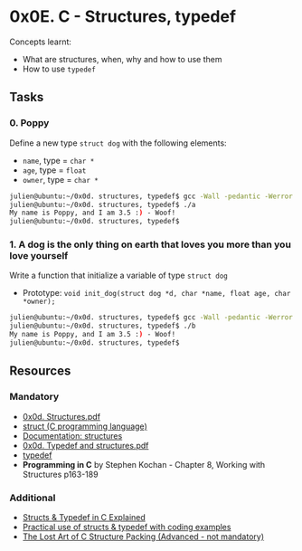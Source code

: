 # 0x0E. C - Structures, typedef
Concepts learnt:
- What are structures, when, why and how to use them
- How to use `typedef`
## Tasks
### 0. Poppy
Define a new type `struct dog` with the following elements:
- `name`, type = `char *`
- `age`, type = `float`
- `owner`, type = `char *`
```bash
julien@ubuntu:~/0x0d. structures, typedef$ gcc -Wall -pedantic -Werror -Wextra -std=gnu89 0-main.c -o a
julien@ubuntu:~/0x0d. structures, typedef$ ./a 
My name is Poppy, and I am 3.5 :) - Woof!
julien@ubuntu:~/0x0d. structures, typedef$ 
```
### 1. A dog is the only thing on earth that loves you more than you love yourself
Write a function that initialize a variable of type `struct dog`
- Prototype: `void init_dog(struct dog *d, char *name, float age, char *owner);`
```bash
julien@ubuntu:~/0x0d. structures, typedef$ gcc -Wall -pedantic -Werror -Wextra -std=gnu89 1-main.c 1-init_dog.c -o b
julien@ubuntu:~/0x0d. structures, typedef$ ./b 
My name is Poppy, and I am 3.5 :) - Woof!
julien@ubuntu:~/0x0d. structures, typedef$
``` 
## Resources
### Mandatory
- [0x0d. Structures.pdf](https://s3.amazonaws.com/alx-intranet.hbtn.io/uploads/misc/2021/1/6eb80c79c99f6125450a0dc11b300d46238d1a5a.pdf?X-Amz-Algorithm=AWS4-HMAC-SHA256&X-Amz-Credential=AKIARDDGGGOUSBVO6H7D%2F20240626%2Fus-east-1%2Fs3%2Faws4_request&X-Amz-Date=20240626T130846Z&X-Amz-Expires=86400&X-Amz-SignedHeaders=host&X-Amz-Signature=f7bbdb765b494f464ab8cacb13db38b83106f915af5ad6a149400ddaa70d45d8)
- [struct (C programming language)](https://en.wikipedia.org/wiki/Struct_(C_programming_language))
- [Documentation: structures](https://github.com/alx-tools/Betty/wiki/Documentation:-Data-structures)
- [0x0d. Typedef and structures.pdf](https://s3.amazonaws.com/alx-intranet.hbtn.io/uploads/misc/2021/1/c8ff3e6f7202be7fa489a584e41d005504a07c23.pdf?X-Amz-Algorithm=AWS4-HMAC-SHA256&X-Amz-Credential=AKIARDDGGGOUSBVO6H7D%2F20240626%2Fus-east-1%2Fs3%2Faws4_request&X-Amz-Date=20240626T130856Z&X-Amz-Expires=86400&X-Amz-SignedHeaders=host&X-Amz-Signature=97fdda1e0cfa6915551bc277ae232c1d01749e3946e3af4e0f003e84443a98d1)
- [typedef](https://publications.gbdirect.co.uk//c_book/chapter8/typedef.html)
- **Programming in C** by Stephen Kochan - Chapter 8, Working with Structures p163-189

### Additional
- [Structs & Typedef in C Explained](https://www.youtube.com/watch?feature=shared&v=V13CbI74WQc)
- [Practical use of structs & typedef with coding examples](https://www.youtube.com/watch?feature=shared&v=0IVfazuTHU8)
- [The Lost Art of C Structure Packing (Advanced - not mandatory)](http://www.catb.org/esr/structure-packing/)
